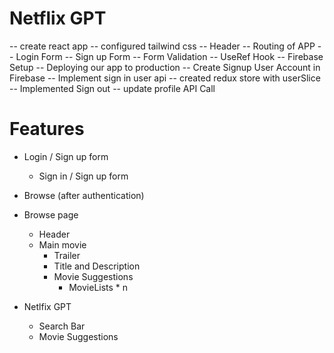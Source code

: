 # Netflix GPT
-- create react app
-- configured tailwind css
-- Header
-- Routing of APP
-- Login Form
-- Sign up Form
-- Form Validation
-- UseRef Hook
-- Firebase Setup
-- Deploying our app to production
-- Create Signup User Account in Firebase
-- Implement sign in user api
-- created redux store with userSlice
-- Implemented Sign out
-- update profile API Call



# Features
- Login / Sign up form
  - Sign in / Sign up form
- Browse (after authentication)

- Browse page

  - Header
  - Main movie
    - Trailer
    - Title and Description
    - Movie Suggestions
      - MovieLists \* n

- Netlfix GPT
  - Search Bar
  - Movie Suggestions
